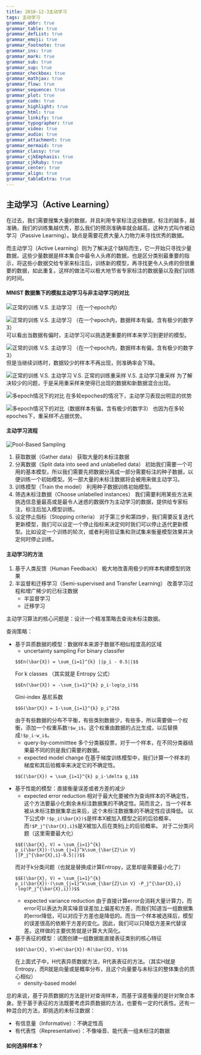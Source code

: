 ```yaml
---
title: 2018-12-3主动学习
tags: 主动学习
grammar_abbr: true
grammar_table: true
grammar_defList: true
grammar_emoji: true
grammar_footnote: true
grammar_ins: true
grammar_mark: true
grammar_sub: true
grammar_sup: true
grammar_checkbox: true
grammar_mathjax: true
grammar_flow: true
grammar_sequence: true
grammar_plot: true
grammar_code: true
grammar_highlight: true
grammar_html: true
grammar_linkify: true
grammar_typographer: true
grammar_video: true
grammar_audio: true
grammar_attachment: true
grammar_mermaid: true
grammar_classy: true
grammar_cjkEmphasis: true
grammar_cjkRuby: true
grammar_center: true
grammar_align: true
grammar_tableExtra: true
---
```



## 主动学习（Active Learning）

在过去，我们需要搜集大量的数据，并且利用专家标注这些数据，标注的越多，越准确，我们的训练集越优秀，那么我们的预测准确率就会越高，这种方式叫作被动学习（Passive Learning）。缺点是需要花费大量人力物力来寻找优秀的数据。

而主动学习（Active Learning）则为了解决这个缺陷而生，它一开始只寻找少量数据，这些少量数据是样本集合中最令人头疼的数据，也是区分类别最重要的指示，将这些小数据交给专家来标注后，训练新的模型，再寻找更令人头疼的但很重要的数据，如此重复。这样的做法可以极大地节省专家标注的数据量以及我们训练的时间。

#### MNIST 数据集下的模拟主动学习与非主动学习的对比
![正常的训练 V.S. 主动学习 （在一个epoch内）](./images/1543808026878.png)

![正常的训练 V.S. 主动学习 （在一个epoch内，数据样本有偏，含有极少的数字3）](./images/1543808097412.png)
可以看出当数据有偏时，主动学习可以挑选更重要的样本来学习到更好的模型。

![正常的训练 V.S. 主动学习 （在一个epoch内，数据样本有偏，含有极少的数字3）](./images/1543808208733.png)
但是当继续训练时，数据较少的样本不再出现，则准确率会下降。

![正常的训练 V.S. 主动学习 V.S. 正常的训练重采样 V.S. 主动学习重采样](./images/1543808247531.png)
为了解决较少的问题，于是采用重采样来使得已出现的数据和新数据混合出现。


![多epoch情况下的对比](./images/1543808351419.png)
在多轮epoches的情况下，主动学习表现出明显的优势

![多epoch情况下的对比（数据样本有偏，含有极少的数字3）](./images/1543808366622.png)
也因为在多轮epoches下，重采样不占据优势。


#### 主动学习流程

![Pool-Based Sampling](./images/1543816836667.png)

 1. 获取数据（Gather data）
	 获取大量的未标注数据
 2. 分离数据（Split data into seed and unlabelled data）
	 初始我们需要一个可用的基本模型，所以我们需要先把数据分离成一部分需要标注的种子数据，以便训练一个初始模型。另一部大量的未标注数据将会被用来做主动学习。
 3. 训练模型（Train the model）
	 利用种子数据训练初始模型。
 4. 筛选未标注数据（Choose unlabelled instances）
	 我们需要利用某些方法来挑选信息量最高或是最令人迷惑的数据作为主动学习的数据，提供给专家标注，标注后加入模型训练。
 5. 设定停止指标（Stopping criteria）
	 对于第三步和第四步，我们需要反复迭代更新模型，我们可以设定一个停止指标来决定何时我们可以停止迭代更新模型。比如设定一个训练的轮次，或者利用验证集和测试集来衡量模型效果并决定何时停止训练。


#### 主动学习的方法

 1. 基于人类反馈（Human Feedback）
	 极大地改善用极少的样本构建模型的效果
 2. 半监督和迁移学习（Semi-supervised and Transfer Learning）
	 改善学习过程和增广稀少的已标注数据
	- 半监督学习
	- 迁移学习

主动学习算法的核心问题是：设计一个精准策略去查询未标注数据。

查询策略：
 - 基于异质数据的模型：数据样本来源于数据不相似程度高的区域
	 - uncertainty sampling
	For binary classifer
	```mathjax!
	$$En(\bar{X}) = \sum_{i=1}^{k} ||p_i - 0.5||$$ 
	```
	For  k classes （其实就是 Entropy 公式）
	```mathjax!
	$$En(\bar{X}) = -\sum_{i=1}^{k} p_i·log(p_i)$$ 
	```
	Gini-index 基尼系数
	```mathjax!
	$$G(\bar{X}) = 1-\sum_{i=1}^{k} p_i^2$$ 
	```
	由于有些数据的分布不平衡，有些类别数据少，有些多，所以需要做一个权衡，添加一个权重系数`!$w_i$`，这个权重由数据的占比生成，以后替换成`!$p_i·w_i$`。
	 - query-by-committtee
		多个分类器投票，对于一个样本，在不同分类器结果最不同的则是我们需要的数据。
	 - expected model change
		 在基于梯度训练模型中，我们计算一个样本的梯度和其后验概率来决定它的不确定性。
	```mathjax!
	$$C(\bar{X}) = \sum_{i=1}^{k} p_i·\delta g_i$$ 
	```
 - 基于性能的模型：直接衡量误差或者方差的减少
	 - expected error reduction
		 相对于最大化要被作为查询样本的不确定性，这个方法要最小化剩余未标注数据集的不确定性。简而言之，当一个样本被从未标注数据集拿出来后，这个未标注数据集的不确定性应该降低。
    以下公式中 `!$p_i(\bar{X})$`是样本X被加入模型之前的后验概率，而`!$P_j^{\bar{X},i}$`是X被加入后在类别j上的后验概率。
	对于二分类问题（这里需要最大化）
	```mathjax!
	$$E(\bar{X}, V) = \sum_{i=1}^{k} p_i(\bar{X})·(\sum_{j=1}^k\sum_{\bar{Z}\in V} ||P_j^{\bar{X},i}-0.5||)$$	
	```
	而对于k分类问题（也就是替换成计算Entropy，这里却是需要最小化了）
	```mathjax!
	$$E(\bar{X}, V) = \sum_{i=1}^{k} p_i(\bar{X})·(\sum_{j=1}^k\sum_{\bar{Z}\in V} -P_j^{\bar{X},i}·log(P_j^{\bar{X},i}))$$	
	```
	 - expected variance reduction
		 由于直接计算error会消耗大量计算力，而error可以表达为真实噪音误差加上偏差和方差，而我们知道当一组数据集的error降低，可以对应于方差也是降低的。而当一个样本被选择后，模型的误差很高的依赖于方差的变化。因此，我们可以只降低方差来代替误差。这样做的主要优势就是计算大大简化。
 - 基于表征的模型：试图创建一组数据能直接表征类别的核心特征
     ```mathjax!
	$$O(\bar{X}, V)=H(\bar{X})·R(\bar{X}, V)$$	
	```
	在上面式子中，H代表异质数据方法，R代表表征的方法。（其实H就是Entropy，而R就是向量或是概率分布，且这个向量要与未标注的整体集合的质心相似）
	 - density-based model
	   

总的来说，基于异质数据的方法是针对查询样本，而基于误差衡量的是针对聚合本身。至于基于表征的方法既要考虑异质数据的方法，也要有一定的代表性。还有一种混合的方法，即挑选的未标注数据：

 - 有信息量（Informative）：不确定性高
 - 有代表性（Representative）：不像噪音、能代表一组未标注的数据

#### 如何选择样本？

